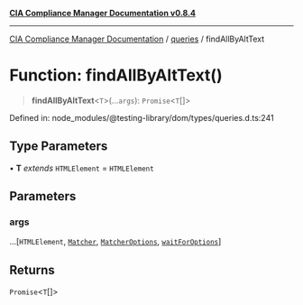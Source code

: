 [**CIA Compliance Manager Documentation v0.8.4**](../../../README.md)

***

[CIA Compliance Manager Documentation](../../../globals.md) / [queries](../README.md) / findAllByAltText

# Function: findAllByAltText()

> **findAllByAltText**\<`T`\>(...`args`): `Promise`\<`T`[]\>

Defined in: node\_modules/@testing-library/dom/types/queries.d.ts:241

## Type Parameters

• **T** *extends* `HTMLElement` = `HTMLElement`

## Parameters

### args

...\[`HTMLElement`, [`Matcher`](../../../type-aliases/Matcher.md), [`MatcherOptions`](../../../interfaces/MatcherOptions.md), [`waitForOptions`](../../../interfaces/waitForOptions.md)\]

## Returns

`Promise`\<`T`[]\>
